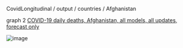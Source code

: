
CovidLongitudinal / output / countries / Afghanistan


graph 2 [COVID-19 daily deaths, Afghanistan, all models, all updates, forecast only](https://github.com/pourmalek/CovidLongitudinal/blob/main/output/countries/Afghanistan/graph%202%20Afghanistan%20ALL%20MODELS%20C19%20daily%20deaths%20all%20updates.pdf)

![image](https://user-images.githubusercontent.com/30849720/204109165-909e4b4f-333a-4d13-a7f4-271f2de5a64e.png)


